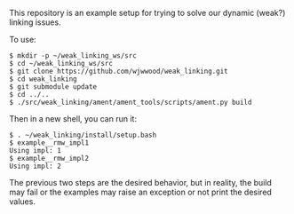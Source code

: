 This repository is an example setup for trying to solve our dynamic (weak?) linking issues.

To use:

```
$ mkdir -p ~/weak_linking_ws/src
$ cd ~/weak_linking_ws/src
$ git clone https://github.com/wjwwood/weak_linking.git
$ cd weak_linking
$ git submodule update
$ cd ../..
$ ./src/weak_linking/ament/ament_tools/scripts/ament.py build
```

Then in a new shell, you can run it:

```
$ . ~/weak_linking/install/setup.bash
$ example__rmw_impl1
Using impl: 1
$ example__rmw_impl2
Using impl: 2
```

The previous two steps are the desired behavior, but in reality, the build may fail or the examples may raise an exception or not print the desired values.
